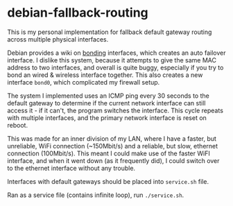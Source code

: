 # debian-fallback-routing
This is my personal implementation for fallback default gateway routing across multiple physical interfaces.

Debian provides a wiki on [bonding](https://wiki.debian.org/Bonding) interfaces, which creates an auto failover interface. I dislike this system, because it attempts to give the same MAC address to two interfaces, and overall is quite buggy, especially if you try to bond an wired & wireless interface together. This also creates a new interface `bond0`, which complicated my firewall setup.

The system I implemented uses an ICMP ping every 30 seconds to the default gateway to determine if the current network interface can still access it - if it can't, the program switches the interface. This cycle repeats with multiple interfaces, and the primary network interface is reset on reboot.

This was made for an inner division of my LAN, where I have a faster, but unreliable, WiFi connection (~150Mbit/s) and a reliable, but slow, ethernet connection (100Mbit/s). This meant I could make use of the faster WiFI interface, and when it went down (as it frequently did), I could switch over to the ethernet interface without any trouble.

Interfaces with default gateways should be placed into `service.sh` file.

Ran as a service file (contains infinite loop), run `./service.sh`.

